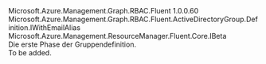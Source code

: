 <Type Name="IBlank" FullName="Microsoft.Azure.Management.Graph.RBAC.Fluent.ActiveDirectoryGroup.Definition.IBlank">
  <TypeSignature Language="C#" Value="public interface IBlank : Microsoft.Azure.Management.Graph.RBAC.Fluent.ActiveDirectoryGroup.Definition.IWithEmailAlias, Microsoft.Azure.Management.ResourceManager.Fluent.Core.IBeta" />
  <TypeSignature Language="ILAsm" Value=".class public interface auto ansi abstract IBlank implements class Microsoft.Azure.Management.Graph.RBAC.Fluent.ActiveDirectoryGroup.Definition.IWithEmailAlias, class Microsoft.Azure.Management.Graph.RBAC.Fluent.ActiveDirectoryGroup.Definition.IWithEmailAliasBeta, class Microsoft.Azure.Management.ResourceManager.Fluent.Core.IBeta" />
  <TypeSignature Language="DocId" Value="T:Microsoft.Azure.Management.Graph.RBAC.Fluent.ActiveDirectoryGroup.Definition.IBlank" />
  <TypeSignature Language="VB.NET" Value="Public Interface IBlank&#xA;Implements IBeta, IWithEmailAlias" />
  <TypeSignature Language="F#" Value="type IBlank = interface&#xA;    interface IWithEmailAlias&#xA;    interface IWithEmailAliasBeta&#xA;    interface IBeta" />
  <AssemblyInfo>
    <AssemblyName>Microsoft.Azure.Management.Graph.RBAC.Fluent</AssemblyName>
    <AssemblyVersion>1.0.0.60</AssemblyVersion>
  </AssemblyInfo>
  <Interfaces>
    <Interface>
      <InterfaceName>Microsoft.Azure.Management.Graph.RBAC.Fluent.ActiveDirectoryGroup.Definition.IWithEmailAlias</InterfaceName>
    </Interface>
    <Interface>
      <InterfaceName>Microsoft.Azure.Management.ResourceManager.Fluent.Core.IBeta</InterfaceName>
    </Interface>
  </Interfaces>
  <Docs>
    <summary>
            Die erste Phase der Gruppendefinition.
            </summary>
    <remarks>To be added.</remarks>
  </Docs>
  <Members />
</Type>